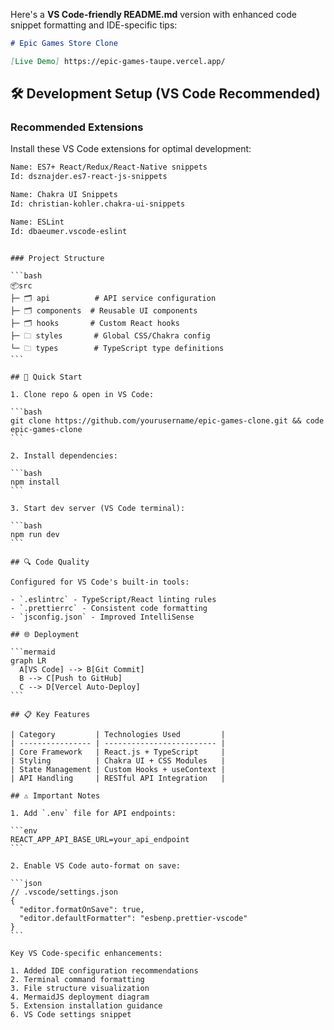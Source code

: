 Here's a **VS Code-friendly README.md** version with enhanced code snippet formatting and IDE-specific tips:

```markdown
# Epic Games Store Clone

[Live Demo] https://epic-games-taupe.vercel.app/
```

## 🛠 Development Setup (VS Code Recommended)

### Recommended Extensions

Install these VS Code extensions for optimal development:

```bash
Name: ES7+ React/Redux/React-Native snippets
Id: dsznajder.es7-react-js-snippets

Name: Chakra UI Snippets
Id: christian-kohler.chakra-ui-snippets

Name: ESLint
Id: dbaeumer.vscode-eslint
```

````

### Project Structure

```bash
📦src
├─ 🗂️ api          # API service configuration
├─ 🗂️ components  # Reusable UI components
├─ 🗂️ hooks       # Custom React hooks
├─ 🗀 styles       # Global CSS/Chakra config
└─ 🗀 types        # TypeScript type definitions
```

## 🚀 Quick Start

1. Clone repo & open in VS Code:

```bash
git clone https://github.com/yourusername/epic-games-clone.git && code epic-games-clone
```

2. Install dependencies:

```bash
npm install
```

3. Start dev server (VS Code terminal):

```bash
npm run dev
```

## 🔍 Code Quality

Configured for VS Code's built-in tools:

- `.eslintrc` - TypeScript/React linting rules
- `.prettierrc` - Consistent code formatting
- `jsconfig.json` - Improved IntelliSense

## 🌐 Deployment

```mermaid
graph LR
  A[VS Code] --> B[Git Commit]
  B --> C[Push to GitHub]
  C --> D[Vercel Auto-Deploy]
```

## 📋 Key Features

| Category         | Technologies Used         |
| ---------------- | ------------------------- |
| Core Framework   | React.js + TypeScript     |
| Styling          | Chakra UI + CSS Modules   |
| State Management | Custom Hooks + useContext |
| API Handling     | RESTful API Integration   |

## ⚠️ Important Notes

1. Add `.env` file for API endpoints:

```env
REACT_APP_API_BASE_URL=your_api_endpoint
```

2. Enable VS Code auto-format on save:

```json
// .vscode/settings.json
{
  "editor.formatOnSave": true,
  "editor.defaultFormatter": "esbenp.prettier-vscode"
}
```

Key VS Code-specific enhancements:

1. Added IDE configuration recommendations
2. Terminal command formatting
3. File structure visualization
4. MermaidJS deployment diagram
5. Extension installation guidance
6. VS Code settings snippet
````
